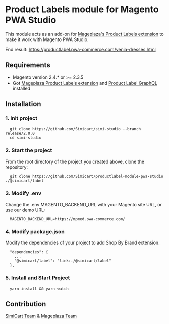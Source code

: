 # Product Labels module for Magento PWA Studio

This module acts as an add-on for [Mageplaza's Product Labels extension](https://www.mageplaza.com/magento-2-product-labels/) to make it work with Magento PWA Studio.

End result: https://productlabel.pwa-commerce.com/venia-dresses.html

## Requirements

- Magento version 2.4.* or >= 2.3.5
- Got [Mageplaza Product Labels extension](https://www.mageplaza.com/magento-2-product-labels/) and [Product Label GraphQL](https://github.com/mageplaza/magento-2-product-labels-graphql) installed

## Installation

### 1. Init project
```
  git clone https://github.com/Simicart/simi-studio --branch release/2.0.0
  cd simi-studio
```

### 2. Start the project

From the root directory of the project you created above, clone the repository:

```
  git clone https://github.com/Simicart/productlabel-module-pwa-studio ./@simicart/label
```

### 3. Modify .env

Change the .env MAGENTO_BACKEND_URL with your Magento site URL, or use our demo URL:

```
  MAGENTO_BACKEND_URL=https://mpmed.pwa-commerce.com/
```
### 4. Modify package.json

Modify the dependencies of your project to add Shop By Brand extension.

```
  "dependencies": {
    ...
    "@simicart/label": "link:./@simicart/label"
  },
```

### 5. Install and Start Project

```
  yarn install && yarn watch
```

## Contribution

[SimiCart Team](https://www.simicart.com/pwa.html/) & [Mageplaza Team](https://www.mageplaza.com/)
